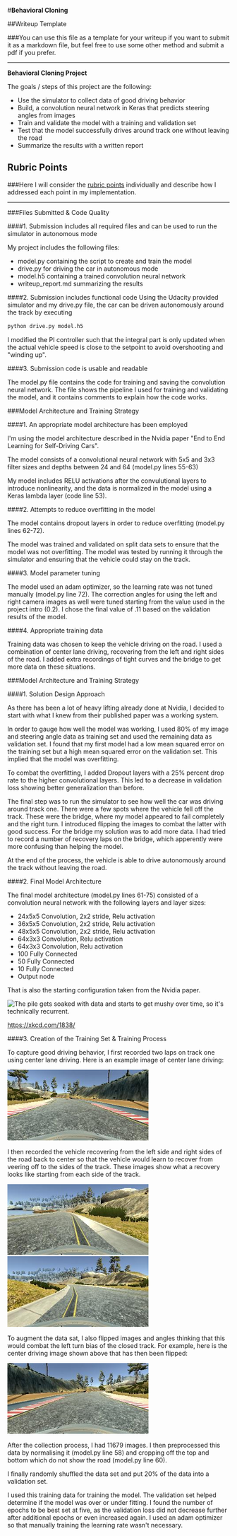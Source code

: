 [//]: # (Image References)


[ml]: ./machine_learning.png "The pile gets soaked with data and starts to get mushy over time, so it's technically recurrent."
[cd]: ./cd.jpg "Center Driving"
[rd]: ./rd.jpg "Right side recovery"
[ld]: ./ld.jpg "Left side recovery"
[cd_flip]: ./cd_flip.jpg "Flipped Image: Center Driving"

#**Behavioral Cloning** 

##Writeup Template

###You can use this file as a template for your writeup if you want to submit it as a markdown file, but feel free to use some other method and submit a pdf if you prefer.

---

**Behavioral Cloning Project**

The goals / steps of this project are the following:
* Use the simulator to collect data of good driving behavior
* Build, a convolution neural network in Keras that predicts steering angles from images
* Train and validate the model with a training and validation set
* Test that the model successfully drives around track one without leaving the road
* Summarize the results with a written report

## Rubric Points
###Here I will consider the [rubric points](https://review.udacity.com/#!/rubrics/432/view) individually and describe how I addressed each point in my implementation.  

---
###Files Submitted & Code Quality

####1. Submission includes all required files and can be used to run the simulator in autonomous mode

My project includes the following files:
* model.py containing the script to create and train the model
* drive.py for driving the car in autonomous mode
* model.h5 containing a trained convolution neural network 
* writeup_report.md summarizing the results

####2. Submission includes functional code
Using the Udacity provided simulator and my drive.py file, the car can be driven autonomously around the track by executing 
```sh
python drive.py model.h5
```
I modified the PI controller such that the integral part is only updated when the actual vehicle speed is close to the setpoint to avoid overshooting and "winding up".

####3. Submission code is usable and readable

The model.py file contains the code for training and saving the convolution neural network. The file shows the pipeline I used for training and validating the model, and it contains comments to explain how the code works.

###Model Architecture and Training Strategy

####1. An appropriate model architecture has been employed

I'm using the model architecture described in the Nvidia paper "End to End Learning for Self-Driving Cars".

The model consists of a convolutional neural network with 5x5 and 3x3 filter sizes and depths between 24 and 64 (model.py lines 55-63) 

My model includes RELU activations after the convulutional layers to introduce nonlinearity, and the data is normalized in the model using a Keras lambda layer (code line 53). 

####2. Attempts to reduce overfitting in the model

The model contains dropout layers in order to reduce overfitting (model.py lines 62-72). 

The model was trained and validated on split data sets to ensure that the model was not overfitting. The model was tested by running it through the simulator and ensuring that the vehicle could stay on the track.

####3. Model parameter tuning

The model used an adam optimizer, so the learning rate was not tuned manually (model.py line 72). The correction angles for using the left and right camera images as well were tuned starting from the value used in the project intro (0.2). I chose the final value of .11 based on the validation results of the model.

####4. Appropriate training data

Training data was chosen to keep the vehicle driving on the road. I used a combination of center lane driving, recovering from the left and right sides of the road. I added extra recordings of tight curves and the bridge to get more data on these situations.

###Model Architecture and Training Strategy

####1. Solution Design Approach

As there has been a lot of heavy lifting already done at Nvidia, I decided to start with what I knew from their published paper was a working system. 

In order to gauge how well the model was working, I used 80% of my image and steering angle data as training set and used the remaining data as validation set. I found that my first model had a low mean squared error on the training set but a high mean squared error on the validation set. This implied that the model was overfitting. 

To combat the overfitting, I added Dropout layers with a 25% percent drop rate to the higher convolutional layers. This led to a decrease in validation loss showing better generalization than before.

The final step was to run the simulator to see how well the car was driving around track one. There were a few spots where the vehicle fell off the track. These were the bridge, where my model appeared to fail completely and the right turn. I introduced flipping the images to combat the latter with good success. For the bridge my solution was to add more data. I had tried to record a number of recovery laps on the bridge, which apperently were more confusing than helping the model.

At the end of the process, the vehicle is able to drive autonomously around the track without leaving the road.

####2. Final Model Architecture

The final model architecture (model.py lines 61-75) consisted of a convolution neural network with the following layers and layer sizes:

* 24x5x5 Convolution, 2x2 stride, Relu activation
* 36x5x5 Convolution, 2x2 stride, Relu activation
* 48x5x5 Convolution, 2x2 stride, Relu activation
* 64x3x3 Convolution, Relu activation
* 64x3x3 Convolution, Relu activation
* 100 Fully Connected
* 50 Fully Connected
* 10 Fully Connected
* Output node

That is also the starting configuration taken from the Nvidia paper.

![][ml]

https://xkcd.com/1838/

####3. Creation of the Training Set & Training Process

To capture good driving behavior, I first recorded two laps on track one using center lane driving. Here is an example image of center lane driving:

![alt text][cd]

I then recorded the vehicle recovering from the left side and right sides of the road back to center so that the vehicle would learn to recover from veering off to the sides of the track. These images show what a recovery looks like starting from each side of the track.

![alt text][rd]
![alt text][ld]

To augment the data sat, I also flipped images and angles thinking that this would combat the left turn bias of the closed track. For example, here is the center driving image shown above that has then been flipped:

![alt text][cd_flip]

After the collection process, I had 11679 images. I then preprocessed this data by normalising it (model.py line 58) and cropping off the top and bottom which do not show the road (model.py line 60).

I finally randomly shuffled the data set and put 20% of the data into a validation set. 

I used this training data for training the model. The validation set helped determine if the model was over or under fitting. I found the number of epochs to be best set at five, as the validation loss did not decrease further after additional epochs or even increased again. I used an adam optimizer so that manually training the learning rate wasn't necessary.
